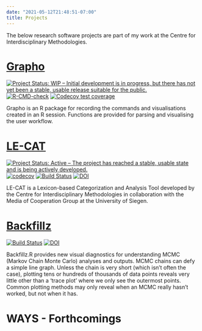 ```yaml
---
date: "2021-05-12T21:48:51-07:00"
title: Projects
---
```


The below research software projects are part of my work at the Centre for Interdisciplinary Methodologies.

# [Grapho](https://warwickcim.github.io/grapho/)

[![Project Status: WIP – Initial development is in progress, but there
has not yet been a stable, usable release suitable for the
public.](https://www.repostatus.org/badges/latest/wip.svg)](https://www.repostatus.org/#wip)
[![R-CMD-check](https://github.com/WarwickCIM/grapho/workflows/R-CMD-check/badge.svg)](https://github.com/WarwickCIM/grapho/actions)
[![Codecov test
coverage](https://codecov.io/gh/WarwickCIM/grapho/branch/master/graph/badge.svg)](https://codecov.io/gh/WarwickCIM/grapho?branch=master)

Grapho is an R package for recording the commands and visualisations created in an R session. Functions are provided for parsing and visualising the user workflow.

# [LE-CAT](https://warwickcim.github.io/lecat/)

[![Project Status: Active – The project has reached a stable, usable
state and is being actively
developed.](https://www.repostatus.org/badges/latest/active.svg)](https://www.repostatus.org/#active)
[![codecov](https://codecov.io/gh/WarwickCIM/lecat/branch/master/graph/badge.svg?token=RtMnQjfEcZ)](https://codecov.io/gh/WarwickCIM/lecat)
[![Build
Status](https://travis-ci.org/warwickCIM/lecat.svg?branch=master)](https://travis-ci.org/WarwickCIM/lecat)
[![DOI](https://zenodo.org/badge/161813229.svg)](https://zenodo.org/badge/latestdoi/161813229)

LE-CAT is a Lexicon-based Categorization and Analysis Tool developed by the Centre for Interdisciplinary Methodologies in collaboration with the Media of Cooperation Group at the University of Siegen.

# [Backfillz](https://warwickcim.github.io/lecat/)

[![Build
Status](https://travis-ci.org/warwickCIM/lecat.svg?branch=master)](https://travis-ci.org/WarwickCIM/backfillz)
[![DOI](https://zenodo.org/badge/176701637.svg)](https://zenodo.org/badge/latestdoi/176701637)

Backfillz.R provides new visual diagnostics for understanding MCMC (Markov Chain Monte Carlo) analyses and outputs. MCMC chains can defy a simple line graph. Unless the chain is very short (which isn’t often the case), plotting tens or hundreds of thousands of data points reveals very little other than a ‘trace plot’ where we only see the outermost points. Common plotting methods may only reveal when an MCMC really hasn’t worked, but not when it has.

# WAYS - Forthcomings